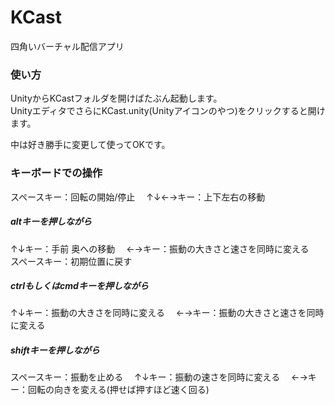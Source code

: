 # KCast
四角いバーチャル配信アプリ



### 使い方
UnityからKCastフォルダを開けばたぶん起動します。  
UnityエディタでさらにKCast.unity(Unityアイコンのやつ)をクリックすると開けます。



中は好き勝手に変更して使ってOKです。



### キーボードでの操作
スペースキー：回転の開始/停止　
↑↓←→キー：上下左右の移動　

##### altキーを押しながら
↑↓キー：手前 奥への移動　
←→キー：振動の大きさと速さを同時に変える　
スペースキー：初期位置に戻す　

##### ctrlもしくはcmdキーを押しながら
↑↓キー：振動の大きさを同時に変える　
←→キー：振動の大きさと速さを同時に変える　

##### shiftキーを押しながら
スペースキー：振動を止める　
↑↓キー：振動の速さを同時に変える　
←→キー：回転の向きを変える(押せば押すほど速く回る)　

